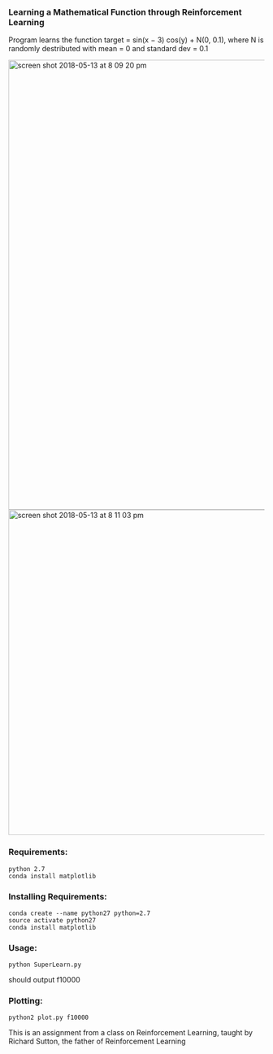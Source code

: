 ### Learning a Mathematical Function through Reinforcement Learning


Program learns the function target = sin(x − 3) cos(y) + N(0, 0.1), where N is randomly destributed with mean = 0 and standard dev = 0.1

<img width="885" alt="screen shot 2018-05-13 at 8 09 20 pm" src="https://user-images.githubusercontent.com/6922982/39976621-9e4598a4-56e9-11e8-9360-cfba7a5a5a96.png">


<img width="640" alt="screen shot 2018-05-13 at 8 11 03 pm" src="https://user-images.githubusercontent.com/6922982/39976667-ceb378da-56e9-11e8-8521-e040edb6ec5d.png">

### Requirements:
```
python 2.7
conda install matplotlib
```

### Installing Requirements:
```
conda create --name python27 python=2.7
source activate python27
conda install matplotlib
```

### Usage:
```
python SuperLearn.py
```
should output f10000

### Plotting:
```
python2 plot.py f10000
```


This is an assignment from a class on Reinforcement Learning, taught by Richard Sutton, the father of Reinforcement Learning
